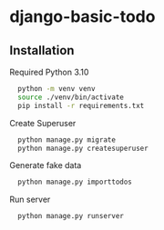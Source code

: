 # django-basic-todo

## Installation

Required Python 3.10

```bash
  python -m venv venv
  source ./venv/bin/activate
  pip install -r requirements.txt
```
Create Superuser
```bash
  python manage.py migrate
  python manage.py createsuperuser
```
Generate fake data
```bash
  python manage.py importtodos
```

Run server
```bash
  python manage.py runserver
```

    